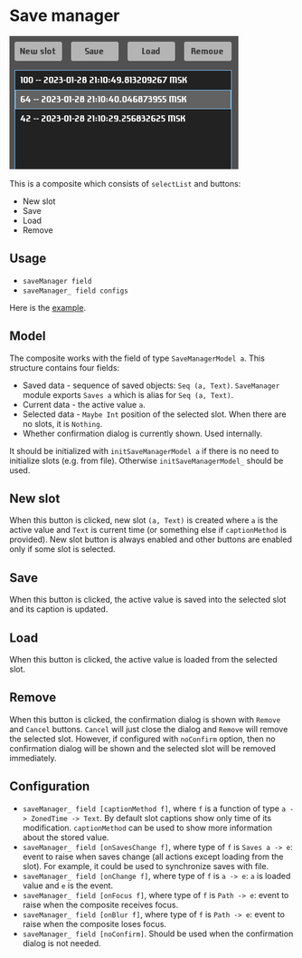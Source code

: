 # Save manager
![Screenshot](save-manager-widget.png)

This is a composite which consists of `selectList` and buttons:
- New slot
- Save
- Load
- Remove

## Usage

- `saveManager field`
- `saveManager_ field configs`

Here is the [example](/examples/save-manager/UI.hs).

## Model
The composite works with the field of type `SaveManagerModel a`.
This structure contains four fields:

- Saved data - sequence of saved objects: `Seq (a, Text)`. `SaveManager` module exports `Saves a` which is alias for `Seq (a, Text)`.
- Current data - the active value `a`.
- Selected data - `Maybe Int` position of the selected slot. When there are no slots, it is `Nothing`.
- Whether confirmation dialog is currently shown. Used internally.

It should be initialized with `initSaveManagerModel a` if there is no need to initialize slots (e.g. from file). Otherwise `initSaveManagerModel_` should be used.

## New slot
When this button is clicked, new slot `(a, Text)` is created where `a` is the active value and `Text` is current time (or something else if `captionMethod` is provided). New slot button is always enabled and other buttons are enabled only if some slot is selected.

## Save
When this button is clicked, the active value is saved into the selected slot and its caption is updated.

## Load
When this button is clicked, the active value is loaded from the selected slot.

## Remove
When this button is clicked, the confirmation dialog is shown with `Remove` and `Cancel` buttons. `Cancel` will just close the dialog and `Remove` will remove the selected slot. However, if configured with `noConfirm` option, then no confirmation dialog will be shown and the selected slot will be removed immediately.

## Configuration
- `saveManager_ field [captionMethod f]`, where `f` is a function of type `a -> ZonedTime -> Text`. By default slot captions show only time of its modification. `captionMethod` can be used to show more information about the stored value.
- `saveManager_ field [onSavesChange f]`, where type of `f` is `Saves a -> e`: event to raise when saves change (all actions except loading from the slot). For example, it could be used to synchronize saves with file.
- `saveManager_ field [onChange f]`, where type of `f` is `a -> e`: `a` is loaded value and `e` is the event.
- `saveManager_ field [onFocus f]`, where type of `f` is `Path -> e`: event to raise when the composite receives focus.
- `saveManager_ field [onBlur f]`, where type of `f` is `Path -> e`: event to raise when the composite loses focus.
- `saveManager_ field [noConfirm]`. Should be used when the confirmation dialog is not needed.

